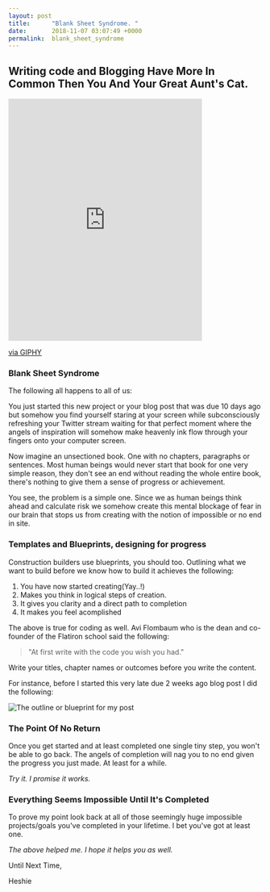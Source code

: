 ```yaml
---
layout: post
title:      "Blank Sheet Syndrome. "
date:       2018-11-07 03:07:49 +0000
permalink:  blank_sheet_syndrome
---
```


## Writing code and Blogging Have More In Common Then You And Your Great Aunt's Cat.
<iframe src="https://giphy.com/embed/1iu8uG2cjYFZS6wTxv" width="384" height="480" frameBorder="0" class="giphy-embed" allowFullScreen></iframe><p><a href="https://giphy.com/gifs/kitty-smart-1iu8uG2cjYFZS6wTxv">via GIPHY</a></p>


### Blank Sheet Syndrome

The following all happens to all of us:

You just started this new project or your blog post that was due 10 days ago but somehow you find yourself staring at your screen while subconsciously refreshing your Twitter stream waiting for that perfect moment where the angels of inspiration will somehow make heavenly ink flow through your fingers onto your computer screen.

Now imagine an unsectioned book. One with no chapters, paragraphs or sentences. Most human beings would never start that book for one very simple reason, they don't see an end without reading the whole entire book, there's nothing to give them a sense of progress or achievement. 

You see, the problem is a simple one. Since we as human beings think ahead and calculate risk we somehow create this mental blockage of fear in our brain that stops us from creating with the notion of impossible or no end in site.

### Templates and Blueprints, designing for progress

Construction builders use blueprints, you should too. Outlining what we want to build before we know how to build it achieves the following:
1. You have now started creating(Yay..!)
2. Makes you think in logical steps of creation.
3. It gives you clarity and a direct path to completion
4. It makes you feel acomplished

The above is true for coding as well. Avi Flombaum who is the dean and co-founder of the Flatiron school said the following: 

> "At first write with the code you wish you had." 

Write your titles, chapter names or outcomes before you write the content.

For instance, before I started this very late due 2 weeks ago blog post I did the following:

![The outline or blueprint for my post](https://i.imgur.com/cCmMHh2.png)

### The Point Of No Return

Once you get started and at least completed one single tiny step, you won't be able to go back. The angels of completion will nag you to no end given the progress you just made. At least for a while.

*Try it. I promise it works.*

### Everything Seems Impossible Until It's Completed
To prove my point look back at all of those seemingly huge impossible projects/goals you've completed in your lifetime.
I bet you've got at least one.

*The above helped me. I hope it helps you as well.*


Until Next Time,

Heshie

